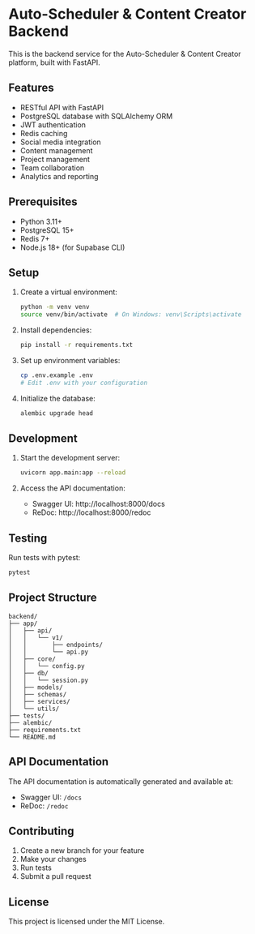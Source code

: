 # Auto-Scheduler & Content Creator Backend

This is the backend service for the Auto-Scheduler & Content Creator platform, built with FastAPI.

## Features

- RESTful API with FastAPI
- PostgreSQL database with SQLAlchemy ORM
- JWT authentication
- Redis caching
- Social media integration
- Content management
- Project management
- Team collaboration
- Analytics and reporting

## Prerequisites

- Python 3.11+
- PostgreSQL 15+
- Redis 7+
- Node.js 18+ (for Supabase CLI)

## Setup

1. Create a virtual environment:
   ```bash
   python -m venv venv
   source venv/bin/activate  # On Windows: venv\Scripts\activate
   ```

2. Install dependencies:
   ```bash
   pip install -r requirements.txt
   ```

3. Set up environment variables:
   ```bash
   cp .env.example .env
   # Edit .env with your configuration
   ```

4. Initialize the database:
   ```bash
   alembic upgrade head
   ```

## Development

1. Start the development server:
   ```bash
   uvicorn app.main:app --reload
   ```

2. Access the API documentation:
   - Swagger UI: http://localhost:8000/docs
   - ReDoc: http://localhost:8000/redoc

## Testing

Run tests with pytest:
```bash
pytest
```

## Project Structure

```
backend/
├── app/
│   ├── api/
│   │   └── v1/
│   │       ├── endpoints/
│   │       └── api.py
│   ├── core/
│   │   └── config.py
│   ├── db/
│   │   └── session.py
│   ├── models/
│   ├── schemas/
│   ├── services/
│   └── utils/
├── tests/
├── alembic/
├── requirements.txt
└── README.md
```

## API Documentation

The API documentation is automatically generated and available at:
- Swagger UI: `/docs`
- ReDoc: `/redoc`

## Contributing

1. Create a new branch for your feature
2. Make your changes
3. Run tests
4. Submit a pull request

## License

This project is licensed under the MIT License. 